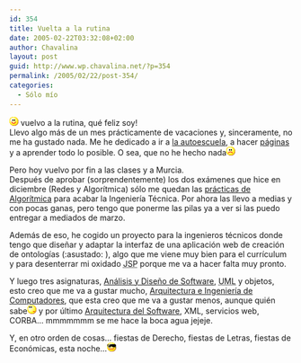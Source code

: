 ```yaml
---
id: 354
title: Vuelta a la rutina
date: 2005-02-22T03:32:08+02:00
author: Chavalina
layout: post
guid: http://www.wp.chavalina.net/?p=354
permalink: /2005/02/22/post-354/
categories:
  - Sólo mío
---
```

![emo](/imagenes/emoticonos/sonrisa.gif) vuelvo a la rutina, qué feliz soy!  
Llevo algo más de un mes prácticamente de vacaciones y, sinceramente, no me ha gustado nada. Me he dedicado a ir a <a href="http://www.autoescuelagranvia.net/" target="_blank">la autoescuela</a>, a hacer <a href="http://www.formulamania.com" target="_blank">páginas</a> y a aprender todo lo posible. O sea, que no he hecho nada![emo](/imagenes/emoticonos/triste.gif) 

Pero hoy vuelvo por fin a las clases y a Murcia.  
Después de aprobar (sorprendentemente) los dos exámenes que hice en diciembre (Redes y Algorítmica) sólo me quedan las <a href="http://servinf.dif.um.es/~domingo/apuntes/Algoritmica/0304/pract1.html" target="_blank">prácticas de Algorítmica</a> para acabar la Ingeniería Técnica. Por ahora las llevo a medias y con pocas ganas, pero tengo que ponerme las pilas ya a ver si las puedo entregar a mediados de marzo.

Además de eso, he cogido un proyecto para la ingenieros técnicos donde tengo que diseñar y adaptar la interfaz de una aplicación web de creación de ontologías (:asustado: ), algo que me viene muy bien para el currículum y para desenterrar mi oxidado <acronym title="Java Server Pages Technology">JSP</acronym> porque me va a hacer falta muy pronto.

Y luego tres asignaturas, <a href="http://dis.um.es/~jmolina/as.html" target="_blank">Análisis y Diseño de Software</a>, <acronym title="Unified Modelling Language">UML</acronym> y objetos, esto creo que me va a gustar mucho, <a href="http://ditec.um.es/arquitectura/" target="_blank">Arquitectura e Ingeniería de Computadores</a>, que esta creo que me va a gustar menos, aunque quién sabe![emo](/imagenes/emoticonos/pensativo.gif) y por último <a href="http://dis.um.es/~jbermudez/as/" target="_blank">Arquitectura del Software</a>, XML, servicios web, CORBA… mmmmmmm se me hace la boca agua jejeje.

Y, en otro orden de cosas… fiestas de Derecho, fiestas de Letras, fiestas de Económicas, esta noche…![gafas](/imagenes/emoticonos/gafas.gif)